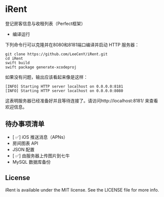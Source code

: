 # iRent
登记房客信息与收租列表（Perfect框架）


- 编译运行

下列命令行可以克隆并在8080和8181端口编译并启动 HTTP 服务器：
```
git clone https://github.com/LeeCenY/iRent.git
cd iRent
swift build
swift package generate-xcodeproj
```

如果没有问题，输出应该看起来像是这样：
```
[INFO] Starting HTTP server localhost on 0.0.0.0:8181
[INFO] Starting HTTP server localhost on 0.0.0.0:8080
```
这表明服务器已经准备好并且等待连接了。请访问http://localhost:8181/ 来查看欢迎信息。

## 待办事项清单
- [ ✅] iOS 推送消息（APNs）
- 房间图表 API
- JSON 配置
- [ ✅] 由服务器上传图片到七牛
- MySQL 数据库备份

## License

iRent is available under the MIT license. See the LICENSE file for more info.
